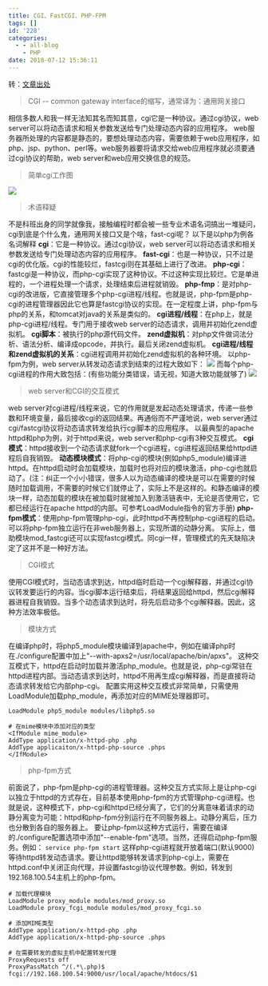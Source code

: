 ```yaml
---
title: CGI、FastCGI、PHP-FPM
tags: []
id: '228'
categories:
  - - all-blog
    - PHP
date: 2018-07-12 15:36:11
---
```


转：[文章出处](https://www.cnblogs.com/f-ck-need-u/p/7627035.html "https://www.cnblogs.com/f-ck-need-u/p/7627035.html")

> CGI -- common gateway interface的缩写，通常译为：通用网关接口

相信多数人和我一样无法知其名而知其意，cgi它是一种协议。通过cgi协议，web server可以将动态请求和相关参数发送给专门处理动态内容的应用程序。 web服务器所处理的内容都是静态的，要想处理动态内容，需要依赖于web应用程序，如php、jsp、python、perl等。web服务器要将请求交给web应用程序就必须要通过cgi协议的帮助，web server和web应用交换信息的规范。

> 简单cgi工作图

[![](https://i.loli.net/2018/07/12/5b46d545ed88d.png)](https://i.loli.net/2018/07/12/5b46d545ed88d.png)

> 术语释疑

不是科班出身的同学就像我，接触编程时都会被一些专业术语名词搞出一堆疑问，cgi到底是个什么鬼，通用网关接口又是个啥，fast-cgi呢？ 以下是以php为例各名词解释 **cgi**：它是一种协议。通过cgi协议，web server可以将动态请求和相关参数发送给专门处理动态内容的应用程序。 **fast-cgi**：也是一种协议，只不过是cgi的优化版。cgi的性能较烂，fastcgi则在其基础上进行了改进。 **php-cgi**：fastcgi是一种协议，而php-cgi实现了这种协议。不过这种实现比较烂。它是单进程的，一个进程处理一个请求，处理结束后进程就销毁。 **php-fmp**：是对php-cgi的改进版，它直接管理多个php-cgi进程/线程。也就是说，php-fpm是php-cgi的进程管理器因此它也算是fastcgi协议的实现。在一定程度上讲，php-fpm与php的关系，和tomcat对java的关系是类似的。 **cgi进程/线程**：在php上，就是php-cgi进程/线程。专门用于接收web server的动态请求，调用并初始化zend虚拟机。 **cgi脚本**：被执行的php源代码文件。 **zend虚拟机**：对php文件做词法分析、语法分析、编译成opcode，并执行。最后关闭zend虚拟机。 **cgi进程/线程和zend虚拟机的关系**：cgi进程调用并初始化zend虚拟机的各种环境。 以php-fpm为例，web server从转发动态请求到结束的过程大致如下： [![](https://i.loli.net/2018/07/12/5b46f288cdb4e.png)](https://i.loli.net/2018/07/12/5b46f288cdb4e.png) 而每个php-cgi进程的作用大致包括：(有些功能分类错误，请无视，知道大致功能就够了) [![](https://i.loli.net/2018/07/12/5b46f3dbd59c0.png)](https://i.loli.net/2018/07/12/5b46f3dbd59c0.png)

> web server和CGI的交互模式

web server对cgi进程/线程来说，它的作用就是发起动态处理请求，传递一些参数和环境变量，最后接收cgi的返回结果。再通俗而不严谨地说，web server通过cgi/fastcgi协议将动态请求转发给执行cgi脚本的应用程序。 以最典型的apache httpd和php为例，对于httpd来说，web server和php-cgi有3种交互模式。 **cgi模式**：httpd接收到一个动态请求就fork一个cgi进程，cgi进程返回结果给httpd进程后自我销毁。 **动态模块模式**：将php-cgi的模块(例如php5\_module)编译进httpd。在httpd启动时会加载模块，加载时也将对应的模块激活，php-cgi也就启动了。(注：纠正一个小小错误，很多人以为动态编译的模块是可以在需要的时候随时加载调用，不需要的时候它们就停止了，实际上不是这样的。和静态编译的模块一样，动态加载的模块在被加载时就被加入到激活链表中，无论是否使用它，它都已经运行在apache httpd的内部。可参考LoadModule指令的官方手册) **php-fpm模式**：使用php-fpm管理php-cgi，此时httpd不再控制php-cgi进程的启动。可以将php-fpm独立运行在非web服务器上，实现所谓的动静分离。 实际上，借助模块mod\_fastcgi还可以实现fastcgi模式。同cgi一样，管理模式的先天缺陷决定了这并不是一种好方法。

> CGI模式

使用CGI模式时，当动态请求到达，httpd临时启动一个cgi解释器，并通过cgi协议转发要运行的内容。当cgi脚本运行结束后，将结果返回给httpd，然后cgi解释器进程自我销毁。当多个动态请求到达时，将先后启动多个cgi解释器。因此，这种方法效率极低。

> 模块方式

在编译php时，将php5\_module模块编译到apache中，例如在编译php时在./configure配置中加上"--with-apxs2=/usr/local/apache/bin/apxs"。 这种交互模式下，httpd在启动时加载并激活php\_module。也就是说，php-cgi常驻在httpd进程内部。当动态请求到达时，httpd不用再生成cgi解释器，而是直接将动态请求转发给它内部php-cgi。 配置实用这种交互模式非常简单，只需使用LoadModule加载php\_module，再添加对应的MIME处理器即可。

```shell
LoadModule php5_module modules/libphp5.so

# 在mime模块中添加对应的类型
<IfModule mime_module>
AddType application/x-httpd-php .php
AddType applicaiton/x-httpd-php-source .phps
</IfModule>
```

> php-fpm方式

前面说了，php-fpm是php-cgi的进程管理器。这种交互方式实际上是让php-cgi以独立于httpd的方式存在，目前基本使用php-fpm的方式管理php-cgi进程。也就是说，这种模式下，php-cgi和httpd已经分离了，它们的分离意味着请求的动静分离变为可能：httpd和php-fpm分别运行在不同服务器上。动静分离后，压力也分散到各自的服务器上。 要让php-fpm以这种方式运行，需要在编译的./configure配置选项中添加"--enable-fpm"选项。当然，还得启动php-fpm服务。例如： `service php-fpm start` 这样php-cgi进程就开放着端口(默认9000)等待httpd转发动态请求。要让httpd能够转发请求到php-cgi上，需要在httpd.conf中关闭正向代理，并设置fastcgi协议代理参数。例如，转发到192.168.100.54主机上的php-fpm。

```shell
# 加载代理模块
LoadModule proxy_module modules/mod_proxy.so
LoadModule proxy_fcgi_module modules/mod_proxy_fcgi.so

# 添加MIME类型
AddType application/x-httpd-php .php
AddType application/x-httpd-php-source .phps

# 在需要转发的虚拟主机中配置转发代理
ProxyRequests off
ProxyPassMatch ^/(.*\.php)$ fcgi://192.168.100.54:9000/usr/local/apache/htdocs/$1
```